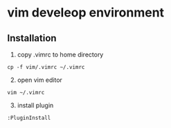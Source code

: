 # vim develeop environment

## Installation

1. copy .vimrc to home directory
```
cp -f vim/.vimrc ~/.vimrc
```

2. open vim editor
```
vim ~/.vimrc
```

3. install plugin
```
:PluginInstall
```
